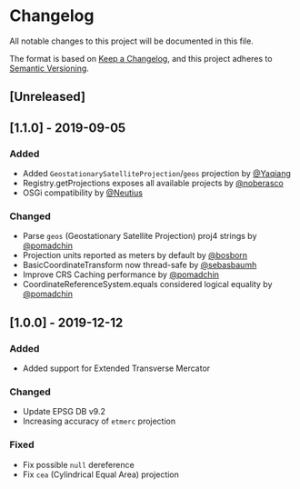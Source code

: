 # Changelog
All notable changes to this project will be documented in this file.

The format is based on [Keep a Changelog](https://keepachangelog.com/en/1.0.0/),
and this project adheres to [Semantic Versioning](https://semver.org/spec/v2.0.0.html).

## [Unreleased]

## [1.1.0] - 2019-09-05

### Added
- Added `GeostationarySatelliteProjection`/`geos` projection by [@Yaqiang](https://github.com/Yaqiang)
- Registry.getProjections exposes all available projects by [@noberasco](https://github.com/noberasco)
- OSGi compatibility by [@Neutius](https://github.com/Neutius)

### Changed
- Parse `geos` (Geostationary Satellite Projection) proj4 strings by [@pomadchin](https://github.com/pomadchin)
- Projection units reported as meters by default by [@bosborn](https://github.com/bosborn)
- BasicCoordinateTransform now thread-safe by [@sebasbaumh](https://github.com/sebasbaumh)
- Improve CRS Caching performance by [@pomadchin](https://github.com/pomadchin)
- CoordinateReferenceSystem.equals considered logical equality by [@pomadchin](https://github.com/pomadchin)

## [1.0.0] - 2019-12-12

### Added
- Added support for Extended Transverse Mercator

### Changed
- Update EPSG DB v9.2
- Increasing accuracy of `etmerc` projection

### Fixed
- Fix possible `null` dereference
- Fix `cea` (Cylindrical Equal Area) projection

